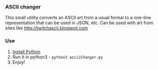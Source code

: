 ### ASCII changer
This small utility converts an ASCII art from a usual formal to a one-line representation that can be used in JSON, etc.
Can be used with art from sites like http://twitchascii.blogspot.com

### Use 

1. [Install Python](https://www.python.org/downloads/)
2. Run it in python3 - `python3 asciiChanger.py`
3. Enjoy!

